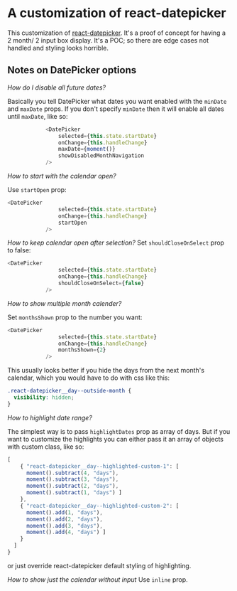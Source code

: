 # A customization of react-datepicker

This customization of [react-datepicker](https://github.com/Hacker0x01/react-datepicker/tree/master/src). It's a proof of concept for having a 2 month/ 2 input box display. It's a POC; so there are edge cases not handled and styling looks horrible.

## Notes on DatePicker options

*How do I disable all future dates?*

Basically you tell DatePicker what dates you want enabled with the `minDate` and `maxDate` props.
If you don't specify `minDate` then it will enable all dates until `maxDate`, like so:

```javascript
            <DatePicker
                selected={this.state.startDate}
                onChange={this.handleChange}
                maxDate={moment()}
                showDisabledMonthNavigation
            />
```

*How to start with the calendar open?*

Use `startOpen` prop:
```javascript
<DatePicker
                selected={this.state.startDate}
                onChange={this.handleChange}
                startOpen
            />
```

*How to keep calendar open after selection?*
Set `shouldCloseOnSelect` prop to false:

```javascript
<DatePicker
                selected={this.state.startDate}
                onChange={this.handleChange}
                shouldCloseOnSelect={false}
            />
```

*How to show multiple month calender?*

Set `monthsShown` prop to the number you want:

```javascript
<DatePicker
                selected={this.state.startDate}
                onChange={this.handleChange}
                monthsShown={2}
            />
```

This usually looks better if you hide the days from 
the next month's calendar, which you would have to do
with css like this:

```css
.react-datepicker__day--outside-month {
  visibility: hidden;
}
```

*How to highlight date range?*

The simplest way is to pass `highlightDates` prop as array
of days. But if you want to customize the highlights you 
can either pass it an array of objects with custom class, like so:

```javascript
[
    { "react-datepicker__day--highlighted-custom-1": [
      moment().subtract(4, "days"),
      moment().subtract(3, "days"),
      moment().subtract(2, "days"),
      moment().subtract(1, "days") ]
    },
    { "react-datepicker__day--highlighted-custom-2": [
      moment().add(1, "days"),
      moment().add(2, "days"),
      moment().add(3, "days"),
      moment().add(4, "days") ]
    }
  ]
}
``` 

or just override react-datepicker default styling of highlighting.

*How to show just the calendar without input*
Use `inline` prop.
